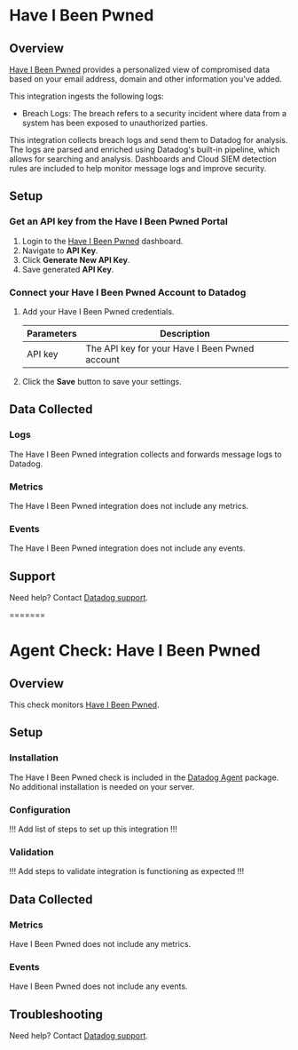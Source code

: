 # Have I Been Pwned

## Overview

[Have I Been Pwned][1] provides a personalized view of compromised data based on your email address, domain and other information you've added.

This integration ingests the following logs:

- Breach Logs: The breach refers to a security incident where data from a system has been exposed to unauthorized parties.

This integration collects breach logs and send them to Datadog for analysis. The logs are parsed and enriched using Datadog's built-in pipeline, which allows for searching and analysis. Dashboards and Cloud SIEM detection rules are included to help monitor message logs and improve security.

## Setup

### Get an API key from the Have I Been Pwned Portal

1. Login to the [Have I Been Pwned][2] dashboard.
2. Navigate to **API Key**.
3. Click **Generate New API Key**.
4. Save generated **API Key**.


### Connect your Have I Been Pwned Account to Datadog

1. Add your Have I Been Pwned credentials.

    | Parameters                            | Description                                                  |
    | ------------------------------------- | ------------------------------------------------------------ |
    | API key                               | The API key for your Have I Been Pwned account               |

2. Click the **Save** button to save your settings.

## Data Collected

### Logs

The Have I Been Pwned integration collects and forwards message logs to Datadog.

### Metrics

The Have I Been Pwned integration does not include any metrics.

### Events

The Have I Been Pwned integration does not include any events.

## Support

Need help? Contact [Datadog support][3].

[1]: https://haveibeenpwned.com/
[2]: https://haveibeenpwned.com/Dashboard
[3]: https://docs.datadoghq.com/help/
=======
# Agent Check: Have I Been Pwned

## Overview

This check monitors [Have I Been Pwned][1].

## Setup

### Installation

The Have I Been Pwned check is included in the [Datadog Agent][2] package.
No additional installation is needed on your server.

### Configuration

!!! Add list of steps to set up this integration !!!

### Validation

!!! Add steps to validate integration is functioning as expected !!!

## Data Collected

### Metrics

Have I Been Pwned does not include any metrics.

### Events

Have I Been Pwned does not include any events.

## Troubleshooting

Need help? Contact [Datadog support][3].

[1]: **LINK_TO_INTEGRATION_SITE**
[2]: https://app.datadoghq.com/account/settings/agent/latest
[3]: https://docs.datadoghq.com/help/
